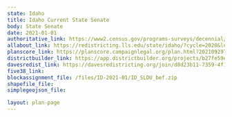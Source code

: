 ```yaml
---
state: Idaho
title: Idaho Current State Senate
body: State Senate
date: 2021-01-01
authoritative_link: https://www2.census.gov/programs-surveys/decennial/2020/data/01-Redistricting_File--PL_94-171/
allabout_link: https://redistricting.lls.edu/state/idaho/?cycle=2020&level=Congress&startdate=
planscore_link: https://planscore.campaignlegal.org/plan.html?20210929T044237.592812416Z
districtbuilder_link: https://app.districtbuilder.org/projects/b27fe59e-cffa-47ef-a27b-4a7b5807686a
davesredist_link: https://davesredistricting.org/join/d8d23b11-7359-4f1e-b98b-197a23d30b8d
five38_link:
blockassignment_file: /files/ID-2021-01/ID_SLDU_bef.zip
shapefile_file:
simplegeojson_file:

layout: plan-page
---
```

